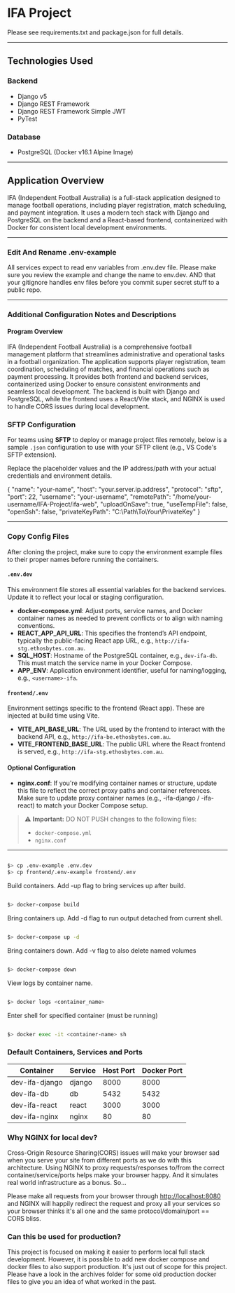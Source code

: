 # IFA Project

Please see requirements.txt and package.json for full details.

---

## Technologies Used

### Backend

- Django v5
- Django REST Framework
- Django REST Framework Simple JWT
- PyTest

### Database

- PostgreSQL (Docker v16.1 Alpine Image)

---

## Application Overview

IFA (Independent Football Australia) is a full-stack application designed to manage football operations, including player registration, match scheduling, and payment integration. It uses a modern tech stack with Django and PostgreSQL on the backend and a React-based frontend, containerized with Docker for consistent local development environments.

---

### Edit And Rename .env-example

All services expect to read env variables from .env.dev file. Please make sure you review the example and change the name to env.dev. AND that your gitignore handles env files before you commit super secret stuff to a public repo.

---

### Additional Configuration Notes and Descriptions

#### Program Overview

IFA (Independent Football Australia) is a comprehensive football management platform that streamlines administrative and operational tasks in a football organization. The application supports player registration, team coordination, scheduling of matches, and financial operations such as payment processing. It provides both frontend and backend services, containerized using Docker to ensure consistent environments and seamless local development. The backend is built with Django and PostgreSQL, while the frontend uses a React/Vite stack, and NGINX is used to handle CORS issues during local development.

### SFTP Configuration

For teams using **SFTP** to deploy or manage project files remotely, below is a sample `.json` configuration to use with your SFTP client (e.g., VS Code's SFTP extension).

Replace the placeholder values and the IP address/path with your actual credentials and environment details.

{
"name": "your-name",
"host": "your.server.ip.address",
"protocol": "sftp",
"port": 22,
"username": "your-username",
"remotePath": "/home/your-username/IFA-Project/ifa-web",
"uploadOnSave": true,
"useTempFile": false,
"openSsh": false,
"privateKeyPath": "C:\\Path\\To\\Your\\PrivateKey"
}

---

### Copy Config Files

After cloning the project, make sure to copy the environment example files to their proper names before running the containers.

#### `.env.dev`

This environment file stores all essential variables for the backend services. Update it to reflect your local or staging configuration.

- **docker-compose.yml**: Adjust ports, service names, and Docker container names as needed to prevent conflicts or to align with naming conventions.
- **REACT_APP_API_URL**: This specifies the frontend’s API endpoint, typically the public-facing React app URL, e.g., `http://ifa-stg.ethosbytes.com.au`.
- **SQL_HOST**: Hostname of the PostgreSQL container, e.g., `dev-ifa-db`. This must match the service name in your Docker Compose.
- **APP_ENV**: Application environment identifier, useful for naming/logging, e.g., `<username>-ifa`.

#### `frontend/.env`

Environment settings specific to the frontend (React app). These are injected at build time using Vite.

- **VITE_API_BASE_URL**: The URL used by the frontend to interact with the backend API, e.g., `http://ifa-be.ethosbytes.com.au`.
- **VITE_FRONTEND_BASE_URL**: The public URL where the React frontend is served, e.g., `http://ifa-stg.ethosbytes.com.au`.

#### Optional Configuration

- **nginx.conf**: If you're modifying container names or structure, update this file to reflect the correct proxy paths and container references. Make sure to update proxy container names (e.g., <yourname>-ifa-django / <yourname>-ifa-react) to match your Docker Compose setup.

> ⚠️ **Important:**
> DO NOT PUSH changes to the following files:
>
> - `docker-compose.yml`
> - `nginx.conf`

---

```sh

$> cp .env-example .env.dev
$> cp frontend/.env-example frontend/.env

```

Build containers. Add -up flag to bring services up after build.

```sh

$> docker-compose build

```

Bring containers up. Add -d flag to run output detached from current shell.

```sh

$> docker-compose up -d

```

Bring containers down. Add -v flag to also delete named volumes

```sh

$> docker-compose down

```

View logs by container name.

```sh

$> docker logs <container_name>

```

Enter shell for specified container (must be running)

```sh

$> docker exec -it <container-name> sh

```

### Default Containers, Services and Ports

| Container      | Service | Host Port | Docker Port |
| -------------- | ------- | --------- | ----------- |
| dev-ifa-django | django  | 8000      | 8000        |
| dev-ifa-db     | db      | 5432      | 5432        |
| dev-ifa-react  | react   | 3000      | 3000        |
| dev-ifa-nginx  | nginx   | 80        | 80          |

### Why NGINX for local dev?

Cross-Origin Resource Sharing(CORS) issues will make your browser sad when you serve your site from different ports as we do with this architecture. Using NGINX to proxy requests/responses to/from the correct container/service/ports helps make your browser happy. And it simulates real world infrastructure as a bonus. So...

Please make all requests from your browser through <http://localhost:8080> and NGINX will happily redirect the request and proxy all your services so your browser thinks it's all one and the same protocol/domain/port == CORS bliss.

### Can this be used for production?

This project is focused on making it easier to perform local full stack development. However, it is possible to add new docker compose and docker files to also support production. It's just out of scope for this project. Please have a look in the archives folder for some old production docker files to give you an idea of what worked in the past.
